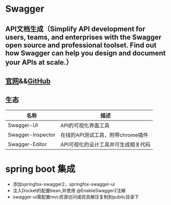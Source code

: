 # Swagger
## API文档生成（Simplify API development for users, teams, and enterprises with the Swagger open source and professional toolset. Find out how Swagger can help you design and document your APIs at scale.）
## [官网](https://swagger.io/)&&[GitHub](https://github.com/swagger-api)
## 生态
| 名称 | 描述 |
| ---- | ---- |
| Swagger-UI | API的可视化界面工具 |
| Swagger-Inspector | 在线的API测试工具，附带chrome插件|
| Swagger-Editor | API可视化的设计工具并可生成相关代码 |
# spring boot 集成
- 添加springfox-swagger2，springfox-swagger-ui
- 注入Docket的配置bean,并使用 @EnableSwagger2注解
- swagger-ui需配置mvc资源访问或将其解压复制到public目录下